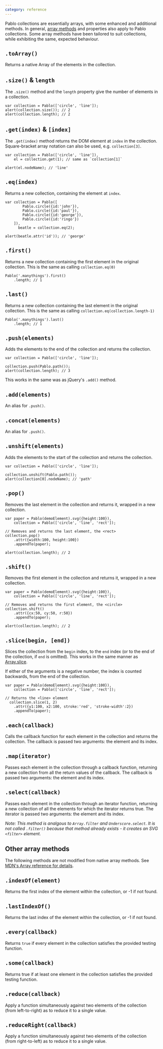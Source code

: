 ```yaml
---
category: reference
---
```


Pablo collections are essentially arrays, with some enhanced and additional methods. In general, [array methods][array-methods] and properties also apply to Pablo collections. Some array methods have been tailored to suit collections, while exhibiting the same, expected behaviour.

[array-methods]: https://developer.mozilla.org/en-US/docs/JavaScript/Reference/Global_Objects/Array#Methods


`.toArray()`
------------

Returns a native Array of the elements in the collection.


`.size()` & `length`
--------------------

The `.size()` method and the `length` property give the number of elements in a collection.

    var collection = Pablo(['circle', 'line']);
    alert(collection.size()); // 2
    alert(collection.length); // 2


`.get(index)` & `[index]`
-------------------------

The `.get(index)` method returns the DOM element at `index` in the collection. Square-bracket array notation can also be used, e.g. `collection[3]`.

    var collection = Pablo(['circle', 'line']),
        el = collection.get(1); // same as `collection[1]`

    alert(el.nodeName); // 'line'


`.eq(index)`
------------

Returns a new collection, containing the element at `index`.

    var collection = Pablo([
            Pablo.circle({id:'john'}),
            Pablo.circle({id:'paul'}),
            Pablo.circle({id:'george'}),
            Pablo.circle({id:'ringo'})
        ]),
          beatle = collection.eq(2);

    alert(beatle.attr('id')); // 'george'

    
`.first()`
----------

Returns a new collection containing the first element in the original collection. This is the same as calling `collection.eq(0)`

    Pablo('.manythings').first()
        .length; // 1

    
`.last()`
----------

Returns a new collection containing the last element in the original collection. This is the same as calling `collection.eq(collection.length-1)`

    Pablo('.manythings').last()
        .length; // 1


`.push(elements)`
-----------------

Adds the elements to the end of the collection and returns the collection.

    var collection = Pablo(['circle', 'line']);

    collection.push(Pablo.path());
    alert(collection.length); // 3

This works in the same was as jQuery's `.add()` method.


`.add(elements)`
----------------

An alias for `.push()`.


`.concat(elements)`
----------------

An alias for `.push()`.


`.unshift(elements)`
--------------------

Adds the elements to the start of the collection and returns the collection.

    var collection = Pablo(['circle', 'line']);

    collection.unshift(Pablo.path());
    alert(collection[0].nodeName); // 'path'


`.pop()`
--------

Removes the last element in the collection and returns it, wrapped in a new collection.

    var paper = Pablo(demoElement).svg({height:100}),
        collection = Pablo(['circle', 'line', 'rect']);

    // Removes and returns the last element, the <rect>
    collection.pop()
        .attr({width:100, height:100})
        .appendTo(paper);

    alert(collection.length); // 2


`.shift()`
----------

Removes the first element in the collection and returns it, wrapped in a new collection.

    var paper = Pablo(demoElement).svg({height:100}),
        collection = Pablo(['circle', 'line', 'rect']);

    // Removes and returns the first element, the <circle>
    collection.shift()
        .attr({cx:50, cy:50, r:50})
        .appendTo(paper);

    alert(collection.length); // 2


`.slice(begin, [end])`
----------------------

Slices the collection from the `begin` index, to the `end` index (or to the end of the collection, if `end` is omitted). This works in the same manner as [Array.slice][array-slice].

If either of the arguments is a negative number, the index is counted backwards, from the end of the collection.

    var paper = Pablo(demoElement).svg({height:100}),
        collection = Pablo(['circle', 'line', 'rect']);

    // Returns the <line> element
      collection.slice(1, 2)
        .attr({y1:100, x2:100, stroke:'red', 'stroke-width':2})
        .appendTo(paper);

[array-slice]: https://developer.mozilla.org/en-US/docs/JavaScript/Reference/Global_Objects/Array/slice

    
`.each(callback)`
-----------------

Calls the callback function for each element in the collection and returns the collection. The callback is passed two arguments: the element and its index.


`.map(iterator)`
----------------

Passes each element in the collection through a callback function, returning a new collection from all the return values of the callback. The callback is passed two arguments: the element and its index.


`.select(callback)`
-------------------

Passes each element in the collection through an iterator function, returning a new collection of all the elements for which the iterator returns true. The iterator is passed two arguments: the element and its index.

_Note: This method is analgous to `Array.filter` and `Underscore.select`. It is not called `.filter()` because that method already exists - it creates an SVG `<filter>` element._


Other array methods
-------------------

The following methods are not modified from native array methods. See [MDN's Array reference for details][array-methods].


`.indexOf(element)`
-------------------

Returns the first index of the element within the collection, or -1 if not found.


`.lastIndexOf()`
----------------

Returns the last index of the element within the collection, or -1 if not found.


`.every(callback)`
------------------

Returns `true` if every element in the collection satisfies the provided testing function.


`.some(callback)`
-----------------

Returns true if at least one element in the collection satisfies the provided testing function.


`.reduce(callback)`
-------------------

Apply a function simultaneously against two elements of the collection (from left-to-right) as to reduce it to a single value.


`.reduceRight(callback)`
------------------------

Apply a function simultaneously against two elements of the collection (from right-to-left) as to reduce it to a single value.